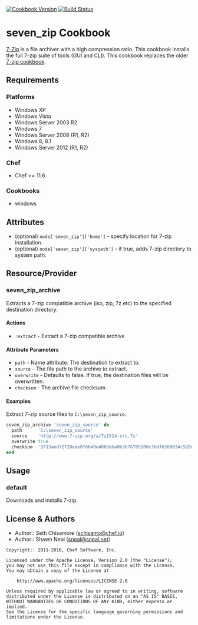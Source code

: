 [![Cookbook Version](http://img.shields.io/cookbook/v/seven_zip.svg)](https://supermarket.chef.io/cookbooks/seven_zip)
[![Build Status](https://secure.travis-ci.org/daptiv/seven_zip.svg?branch=master)](http://travis-ci.org/daptiv/seven_zip)

seven_zip Cookbook
==============
[7-Zip](http://www.7-zip.org/) is a file archiver with a high compression ratio. This cookbook installs the full 7-zip suite of tools (GUI and CLI). This cookbook replaces the older [7-zip cookbook](https://github.com/sneal/7-zip).


Requirements
------------
### Platforms
- Windows XP
- Windows Vista
- Windows Server 2003 R2
- Windows 7
- Windows Server 2008 (R1, R2)
- Windows 8, 8.1
- Windows Server 2012 (R1, R2)

### Chef
- Chef >= 11.6

### Cookbooks
- windows


Attributes
----------
- (optional) `node['seven_zip']['home']` - specify location for 7-zip installation.
- (optional) `node['seven_zip']['syspath']` - if true, adds 7-zip directory to system path.

Resource/Provider
-----------------
### seven_zip_archive

Extracts a 7-zip compatible archive (iso, zip, 7z etc) to the specified destination directory.

#### Actions
- `:extract` - Extract a 7-zip compatible archive

#### Attribute Parameters
- `path` - Name attribute. The destination to extract to.
- `source` - The file path to the archive to extract.
- `overwrite` - Defaults to false. If true, the destination files will be overwritten.
- `checksum` - The archive file checksum.

#### Examples
Extract 7-zip source files to `C:\seven_zip_source`.

```ruby
seven_zip_archive 'seven_zip_source' do
  path      'C:\seven_zip_source'
  source    'http://www.7-zip.org/a/7z1514-src.7z'
  overwrite true
  checksum  '3713aed72728eae8f6649e4803eba0b3676785200c76df6269034c520df4bbd5'
end
```

Usage
-----
### default
Downloads and installs 7-zip.

License & Authors
-----------------
- Author:: Seth Chisamore (<schisamo@chef.io>)
- Author:: Shawn Neal (<sneal@sneal.net>)

```text
Copyright:: 2011-2016, Chef Software, Inc.

Licensed under the Apache License, Version 2.0 (the "License");
you may not use this file except in compliance with the License.
You may obtain a copy of the License at

    http://www.apache.org/licenses/LICENSE-2.0

Unless required by applicable law or agreed to in writing, software
distributed under the License is distributed on an "AS IS" BASIS,
WITHOUT WARRANTIES OR CONDITIONS OF ANY KIND, either express or implied.
See the License for the specific language governing permissions and
limitations under the License.
```
